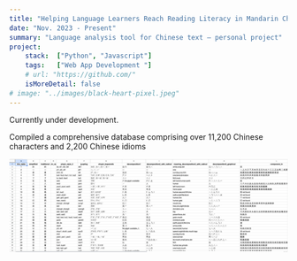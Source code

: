 ```yaml
---
title: "Helping Language Learners Reach Reading Literacy in Mandarin Chinese"
date: "Nov. 2023 - Present"
summary: "Language analysis tool for Chinese text – personal project"
project:
    stack:  ["Python", "Javascript"]
    tags:   ["Web App Development "]
    # url: "https://github.com/"
    isMoreDetail: false
# image: "../images/black-heart-pixel.jpeg"
---
```


<p>Currently under development.</p>
<p>Compiled a comprehensive database comprising over 11,200 Chinese characters and 2,200 Chinese idioms</p>
<img src="/src/content/images/hanzi.png" alt="Project Image" style="width:700px">
